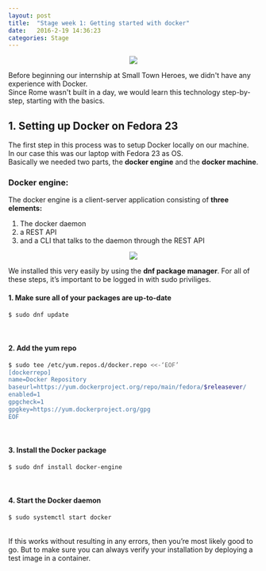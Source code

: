 ```yaml
---
layout: post
title:  "Stage week 1: Getting started with docker"
date:   2016-2-19 14:36:23
categories: Stage
---
```


<div style="text-align:center"><img src ="../../../../images/docker_logo.png" /></div>

Before beginning our internship at Small Town Heroes, we didn't have any experience with Docker.  
Since Rome wasn't built in a day, we would learn this technology step-by-step, starting with the basics.  



## <strong>1. Setting up Docker on Fedora 23</strong>

The first step in this process was to setup Docker locally on our machine.  
In our case this was our laptop with Fedora 23 as OS.  
Basically we needed two parts, the <strong>docker engine</strong> and the <strong>docker machine</strong>.  

### <strong>Docker engine:</strong>

The docker engine is a client-server application consisting of <strong>three elements:</strong>

<div>
<ol class="default">
	<li>The docker daemon</li>
	<li>a REST API</li>
	<li>and a CLI that talks to the daemon through the REST API</li>
</ol>
</div>
<div style="text-align:center"><img src ="../../../../images/engine.png" /></div>


We installed this very easily by using the <strong>dnf package manager</strong>. For all of these steps, it’s important to be logged in with sudo priviliges.  


#### <strong>1. Make sure all of your packages are up-to-date</strong>

```bash
$ sudo dnf update
```
<br />

#### <strong>2. Add the yum repo</strong>

```bash
$ sudo tee /etc/yum.repos.d/docker.repo <<-‘EOF’
[dockerrepo]
name=Docker Repository 
baseurl=https://yum.dockerproject.org/repo/main/fedora/$releasever/ 
enabled=1 
gpgcheck=1 
gpgkey=https://yum.dockerproject.org/gpg 
EOF
```
<br />

#### <strong>3. Install the Docker package</strong>

```bash
$ sudo dnf install docker-engine
```
<br />

#### <strong>4. Start the Docker daemon</strong>

```bash
$ sudo systemctl start docker
```  
  
<br />
If this works without resulting in any errors, then you’re most likely good to go. But to make sure you can always verify your installation by deploying a test image in a container.